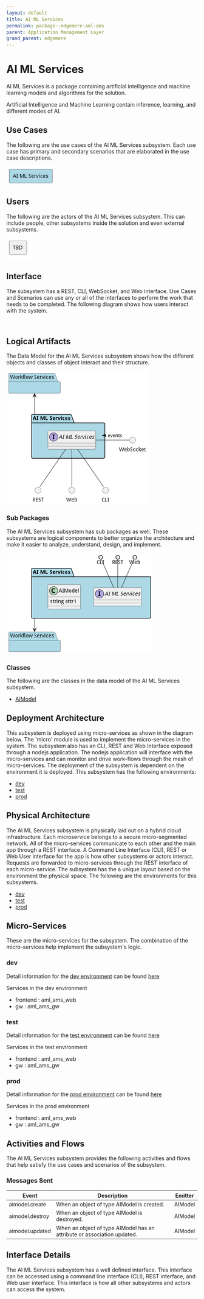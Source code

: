 ```yaml
---
layout: default
title: AI ML Services
permalink: package--edgemere-aml-ams
parent: Application Management Layer
grand_parent: edgemere
---
```


# AI ML Services

AI ML Services is a package containing artificial intelligence and machine learning models and algorithms for the solution.

Artificial Intelligence and Machine Learning contain inference, learning, and different modes of AI.

## Use Cases

The following are the use cases of the AI ML Services subsystem. Each use case has primary and secondary scenarios
that are elaborated in the use case descriptions.



![UseCase Diagram](./usecases.png)

## Users

The following are the actors of the AI ML Services subsystem. This can include people, other subsystems
inside the solution and even external subsystems.



![User Interaction](./userinteraction.png)

## Interface

The subsystem has a REST, CLI, WebSocket, and Web interface. Use Cases and Scenarios can use any or all
of the interfaces to perform the work that needs to be completed. The following  diagram shows how
users interact with the system.

![Scenario Mappings Diagram](./scenariomapping.png)



## Logical Artifacts

The Data Model for the  AI ML Services subsystem shows how the different objects and classes of object interact
and their structure.

![Sub Package Diagram](./subpackage.png)

### Sub Packages

The AI ML Services subsystem has sub packages as well. These subsystems are logical components to better
organize the architecture and make it easier to analyze, understand, design, and implement.



![Logical Diagram](./logical.png)

### Classes

The following are the classes in the data model of the AI ML Services subsystem.

* [AIModel](class-AIModel)



## Deployment Architecture

This subsystem is deployed using micro-services as shown in the diagram below. The 'micro' module is
used to implement the micro-services in the system. The subsystem also has an CLI, REST and Web Interface
exposed through a nodejs application. The nodejs application will interface with the micro-services and
can monitor and drive work-flows through the mesh of micro-services. The deployment of the subsystem is
dependent on the environment it is deployed. This subsystem has the following environments:
* [dev](environment--edgemere-aml-ams-dev)
* [test](environment--edgemere-aml-ams-test)
* [prod](environment--edgemere-aml-ams-prod)



## Physical Architecture

The AI ML Services subsystem is physically laid out on a hybrid cloud infrastructure. Each microservice belongs
to a secure micro-segmented network. All of the micro-services communicate to each other and the main app through a
REST interface. A Command Line Interface (CLI), REST or Web User interface for the app is how other subsystems or actors
interact. Requests are forwarded to micro-services through the REST interface of each micro-service. The subsystem has
the a unique layout based on the environment the physical space. The following are the environments for this
subsystems.
* [dev](environment--edgemere-aml-ams-dev)
* [test](environment--edgemere-aml-ams-test)
* [prod](environment--edgemere-aml-ams-prod)


## Micro-Services

These are the micro-services for the subsystem. The combination of the micro-services help implement
the subsystem's logic.


### dev

Detail information for the [dev environment](environment--edgemere-aml-ams-dev)
can be found [here](environment--edgemere-aml-ams-dev)

Services in the dev environment

* frontend : aml_ams_web
* gw : aml_ams_gw


### test

Detail information for the [test environment](environment--edgemere-aml-ams-test)
can be found [here](environment--edgemere-aml-ams-test)

Services in the test environment

* frontend : aml_ams_web
* gw : aml_ams_gw


### prod

Detail information for the [prod environment](environment--edgemere-aml-ams-prod)
can be found [here](environment--edgemere-aml-ams-prod)

Services in the prod environment

* frontend : aml_ams_web
* gw : aml_ams_gw


## Activities and Flows
The AI ML Services subsystem provides the following activities and flows that help satisfy the use
cases and scenarios of the subsystem.




### Messages Sent

| Event | Description | Emitter |
|-------|-------------|---------|
| aimodel.create |  When an object of type AIModel is created. | AIModel
| aimodel.destroy |  When an object of type AIModel is destroyed. | AIModel
| aimodel.updated |  When an object of type AIModel has an attribute or association updated. | AIModel



## Interface Details
The AI ML Services subsystem has a well defined interface. This interface can be accessed using a
command line interface (CLI), REST interface, and Web user interface. This interface is how all other
subsystems and actors can access the system.


